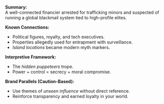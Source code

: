 **Summary:**  
A well-connected financier arrested for trafficking minors and suspected of running a global blackmail system tied to high-profile elites.

**Known Connections:**

- Political figures, royalty, and tech executives.
- Properties allegedly used for entrapment with surveillance.
- _Island locations_ became modern myth markers.
    

**Interpretive Framework:**

- The _hidden puppeteers_ trope.
- Power + control = secrecy + moral compromise.

**Brand Parallels (Caution-Based):**

- Use themes of _unseen influence_ without direct reference.
- Reinforce transparency and earned loyalty in your world.